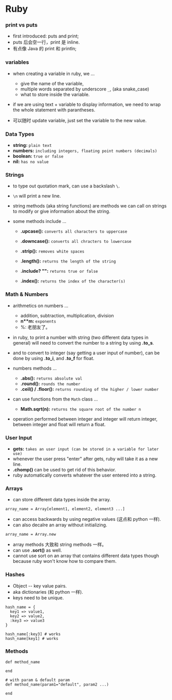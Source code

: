 # Ruby

### print vs puts

- first introduced: puts and print;
- puts 后会空一行，print 是 inline.
- 有点像 Java 的 print 和 println;

### variables

- when creating a variable in ruby, we ...

  - give the name of the variable,
  - multiple words separated by underscore `_`, (aka snake_case)
  - what to store inside the variable.

- if we are using text + variable to display information, we need to wrap the whole statement with parantheses.
- 可以随时 update variable, just set the variable to the new value.

### Data Types

- **string:** `plain text`
- **numbers:** `including integers, floating point numbers (decimals)`
- **boolean:** `true or false`
- **nil:** `has no value`

### Strings

- to type out quotation mark, can use a backslash `\`.
- `\n` will print a new line.
- string methods (aka string functions) are methods we can call on strings to modify or give information about the string.

- some methods include ...

  - **.upcase():** `converts all characters to uppercase`
  - **.downcase():** `converts all chracters to lowercase`
  - **.strip():** `removes white spaces`

  - **.length():** `returns the length of the string`
  - **.include? "":** `returns true or false`
  - **.index():** `returns the index of the character(s)`

### Math & Numbers

- arithmetics on numbers ...

  - addition, subtraction, multiplication, division
  - **n\*\*m:** `exponents`
  - %: 老朋友了。

- in ruby, to print a number with string (two different data types in general) will need to convert the number to a string by using **.to_s**.
- and to convert to integer (say getting a user input of number), can be done by using **.to_i**, and **.to_f** for float.

- numbers methods ...

  - **.abs():** `returns absolute val`
  - **.round():** `rounds the number`
  - **.ceil() / .floor():** `returns rounding of the higher / lower number`

- can use functions from the `Math` class ...

  - **Math.sqrt(n):** `returns the square root of the number n`

- operation performed between integer and integer will return integer, between integer and float will return a float.

### User Input

- **gets:** `takes an user input (can be stored in a variable for later use)`
- whenever the user press "enter" after gets, ruby will take it as a new line.
- **.chomp()** can be used to get rid of this behavior.
- ruby automatically converts whatever the user entered into a string.

### Arrays

- can store different data types inside the array.

```
array_name = Array[element1, element2, element3 ...]
```

- can access backwards by using negative values (这点和 python 一样).
- can also decalre an array without initializing.

```
array_name = Array.new
```

- array methods 大致和 string methods 一样。
- can use **.sort()** as well.
- cannot use sort on an array that contains different data types though because ruby won't know how to compare them.

### Hashes

- Object -- key value pairs.
- aka dictionaries (和 python 一样).
- keys need to be unique.

```
hash_name = {
  key1 => value1,
  key2 => value2,
  :key3 => value3
}

hash_name[:key3] # works
hash_name[key1] # works
```

### Methods

```
def method_name

end

# with param & default param
def method_name(param1="default", param2 ...)

end
```
